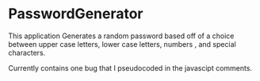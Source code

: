 # PasswordGenerator

This application Generates a random password based off of a choice between upper case letters, lower case letters, numbers
, and special characters.


Currently contains one bug that I pseudocoded in the javascipt comments.